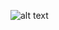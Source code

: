 ![alt text](https://user-images.githubusercontent.com/62301468/137622134-d58c9e11-3443-4428-8a13-b0fb774d6e90.png)



